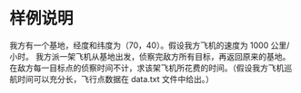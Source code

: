 # 样例说明
我方有一个基地，经度和纬度为（70，40）。假设我方飞机的速度为 1000 公里/小时。 我方派一架飞机从基地出发，侦察完敌方所有目标，再返回原来的基地。在敌方每一目标点的侦察时间不计，求该架飞机所花费的时间。（假设我方飞机巡航时间可以充分长，飞行点数据在 data.txt 文件中给出。）